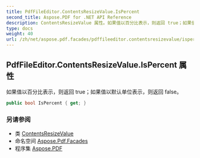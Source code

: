 ```yaml
---
title: PdfFileEditor.ContentsResizeValue.IsPercent
second_title: Aspose.PDF for .NET API Reference
description: ContentsResizeValue 属性。如果值以百分比表示，则返回 true；如果值以默认单位表示，则返回 false。
type: docs
weight: 40
url: /zh/net/aspose.pdf.facades/pdffileeditor.contentsresizevalue/ispercent/
---
```

## PdfFileEditor.ContentsResizeValue.IsPercent 属性

如果值以百分比表示，则返回 true；如果值以默认单位表示，则返回 false。

```csharp
public bool IsPercent { get; }
```

### 另请参阅

* 类 [ContentsResizeValue](../)
* 命名空间 [Aspose.Pdf.Facades](../../../aspose.pdf.facades/)
* 程序集 [Aspose.PDF](../../../)